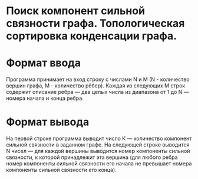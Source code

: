 # Поиск компонент сильной связности графа. Топологическая сортировка конденсации графа.

# Формат ввода
Программа принимает на вход строку с числами N и M (N - количество вершин графа, M - количество рёбер). Каждая из следующих M строк содержит описание ребра — два целых числа из диапазона от 1 до N — номера начала и конца ребра.

# Формат вывода
На первой строке программа выводит число K — количество компонент сильной связности в заданном графе. На следующей строке выводится N чисел — для каждой вершины выводится номер компоненты сильной связности, к которой принадлежит эта вершина (для любого ребра номер компоненты сильной связности его начала не превышает номера компоненты сильной связности его конца).